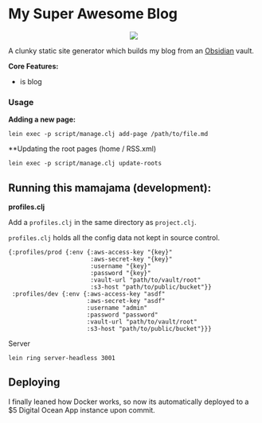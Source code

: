 # My Super Awesome Blog

<p align='center'>
 <img src='https://cloud.githubusercontent.com/assets/1408720/7717628/8907ae1e-fe72-11e4-8c40-d21102dc6cdc.jpg'>
</p>


A clunky static site generator which builds my blog from an [Obsidian](https://obsidian.md/) vault.  


**Core Features:** 
 
 * is blog 


### Usage

**Adding a new page:** 

```
lein exec -p script/manage.clj add-page /path/to/file.md
```

**Updating the root pages (home / RSS.xml)

```
lein exec -p script/manage.clj update-roots
```
 
 

## Running this mamajama (development):

**profiles.clj**

Add a `profiles.clj` in the same directory as `project.clj`.

`profiles.clj` holds all the config data not kept in source control. 

```
{:profiles/prod {:env {:aws-access-key "{key}"
                       :aws-secret-key "{key}"
                       :username "{key}"
                       :password "{key}"
                       :vault-url "path/to/vault/root"
                       :s3-host "path/to/public/bucket"}}
 :profiles/dev {:env {:aws-access-key "asdf"
                      :aws-secret-key "asdf"
                      :username "admin"
                      :password "password"
                      :vault-url "path/to/vault/root"
                      :s3-host "path/to/public/bucket"}}}
```


Server 

```lein ring server-headless 3001```


## Deploying

I finally leaned how Docker works, so now its automatically deployed to a $5 Digital Ocean App instance upon commit.  
 



